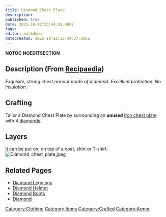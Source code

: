 ```yaml
---
title: Diamond_Chest_Plate
description: 
published: true
date: 2025-10-12T23:44:41.490Z
tags: 
editor: markdown
dateCreated: 2025-10-12T23:44:37.606Z
---
```


__NOTOC__ __NOEDITSECTION__

## Description (From [Recipaedia](Recipaedia "wikilink"))

*Exquisite, strong chest armour made of diamond. Excellent protection.
No insulation.*

## Crafting

Tailor a Diamond Chest Plate by surrounding an **unused** [iron chest
plate](Iron_Chest_Plate "wikilink") with 4
[diamonds](Diamond "wikilink").

## Layers

It can be put on, on top of a coat, shirt or T-shirt.
![Diamond_chest_plate.jpeg](Diamond_chest_plate.jpeg
"Diamond_chest_plate.jpeg")

## Related Pages

  - [Diamond Leggings](Diamond_Leggings "wikilink")
  - [Diamond Helmet](Diamond_Helmet "wikilink")
  - [Diamond Boots](Diamond_Boots "wikilink")
  - [Diamond](Diamond "wikilink")

[Category:Clothing](Category:Clothing "wikilink")
[Category:Items](Category:Items "wikilink")
[Category:Crafted](Category:Crafted "wikilink")
[Category:Armor](Category:Armor "wikilink")